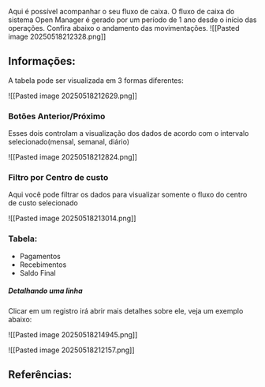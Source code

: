 Aqui é possível acompanhar o seu fluxo de caixa. O fluxo de caixa do sistema Open Manager é gerado por um período de 1 ano desde o início das operações. Confira abaixo o andamento das movimentações.
![[Pasted image 20250518212328.png]]

## Informações:
A tabela pode ser visualizada em 3 formas diferentes:

![[Pasted image 20250518212629.png]]

### Botões Anterior/Próximo
Esses dois controlam a visualização dos dados de acordo com o intervalo selecionado(mensal, semanal, diário)

![[Pasted image 20250518212824.png]]


### Filtro por Centro de custo
Aqui você pode filtrar os dados para visualizar somente o fluxo do centro de custo selecionado

![[Pasted image 20250518213014.png]]


### Tabela:
- Pagamentos
- Recebimentos
- Saldo Final

##### Detalhando uma linha
Clicar em um registro irá abrir mais detalhes sobre ele, veja um exemplo abaixo:

![[Pasted image 20250518214945.png]]



![[Pasted image 20250518212157.png]]



## Referências:
